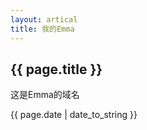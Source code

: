 ```yaml
---
layout: artical
title: 我的Emma
---
```

<h2>{{ page.title }}</h2>
<p>这是Emma的域名</p>
<p>{{ page.date | date_to_string }}</p>